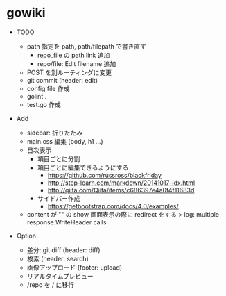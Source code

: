 # gowiki

* TODO
  * path 指定を path, path/filepath で書き直す
    * repo_file の path link 追加
    * repo/file: Edit filename 追加
  * POST を別ルーティングに変更
  * git commit (header: edit)
  * config file 作成
  * golint .
  * test.go 作成

* Add
  * sidebar: 折りたたみ
  * main.css 編集 (body, h1 ...)
  * 目次表示
    * 項目ごとに分割
    * 項目ごとに編集できるようにする
      * https://github.com/russross/blackfriday
      * http://step-learn.com/markdown/20141017-idx.html
      * http://qiita.com/Qiita/items/c686397e4a0f4f11683d
    * サイドバー作成
      * https://getbootstrap.com/docs/4.0/examples/
  * content が "" の show 画面表示の際に redirect をする > log: multiple response.WriteHeader calls

* Option
  * 差分: git diff (header: diff)
  * 検索 (header: search)
  * 画像アップロード (footer: upload)
  * リアルタイムプレビュー 
  * /repo を / に移行

